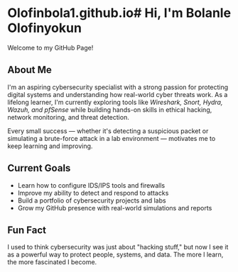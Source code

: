 # Olofinbola1.github.io# Hi, I'm Bolanle Olofinyokun

Welcome to my GitHub Page!

## About Me

I'm an aspiring cybersecurity specialist with a strong passion for protecting digital systems and understanding how real-world cyber threats work. As a lifelong learner, I'm currently exploring tools like *Wireshark, Snort, Hydra, Wazuh, and pfSense* while building hands-on skills in ethical hacking, network monitoring, and threat detection.

Every small success — whether it's detecting a suspicious packet or simulating a brute-force attack in a lab environment — motivates me to keep learning and improving.

## Current Goals

- Learn how to configure IDS/IPS tools and firewalls
- Improve my ability to detect and respond to attacks
- Build a portfolio of cybersecurity projects and labs
- Grow my GitHub presence with real-world simulations and reports

## Fun Fact

I used to think cybersecurity was just about "hacking stuff," but now I see it as a powerful way to protect people, systems, and data. The more I learn, the more fascinated I become.


